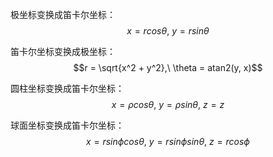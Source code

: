 极坐标变换成笛卡尔坐标：
$$x = r cos\theta,\ y = r sin\theta$$

笛卡尔坐标变换成极坐标：
$$r = \sqrt{x^2 + y^2},\ \theta = atan2(y, x)$$


圆柱坐标变换成笛卡尔坐标：
$$x = \rho cos\theta,\ y = \rho sin\theta,\ z = z$$

球面坐标变换成笛卡尔坐标：
$$x = r sin\phi cos\theta,\ y = r sin\phi sin\theta,\ z = r cos\phi$$
